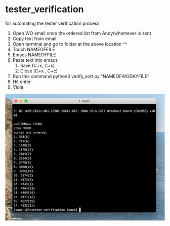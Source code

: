# tester_verification
for automating the tester verification process

1. Open WO email once the ordered list from Andy/whomever is sent
2. Copy text from email
3. Open terminal and go to folder at the above location ^^
4. Touch NAMEOFFILE
5. Emacs NAMEOFFILE
6. Paste text into emacs
    1. Save (C+x, C+s)
    2. Close (C+x , C+c)
7. Run this command python3 verify_sort.py “NAMEOFWODAYFILE”
8. Hit enter
9. Viola 

![alt text](https://github.com/isaacwellish/tester_verification/blob/master/output.png?raw=true)

